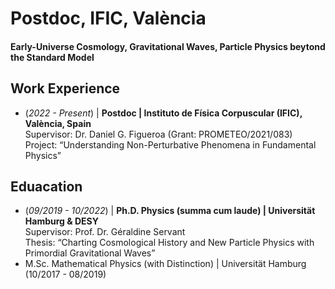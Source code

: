 # Postdoc, IFIC, València
#### Early-Universe Cosmology, Gravitational Waves, Particle Physics beytond the Standard Model

## Work Experience
- (_2022 - Present_) | **Postdoc | Instituto de Física Corpuscular (IFIC), València, Spain**\
  Supervisor: Dr. Daniel G. Figueroa (Grant: PROMETEO/2021/083)\
  Project: “Understanding Non-Perturbative Phenomena in Fundamental Physics”

## Eduacation
- (_09/2019 - 10/2022_) | **Ph.D. Physics (summa cum laude) | Universität Hamburg & DESY**\
  Supervisor: Prof. Dr. Géraldine Servant\
  Thesis: “Charting Cosmological History and New Particle Physics
with Primordial Gravitational Waves”
- M.Sc. Mathematical Physics (with Distinction) | Universität Hamburg (10/2017 - 08/2019)
